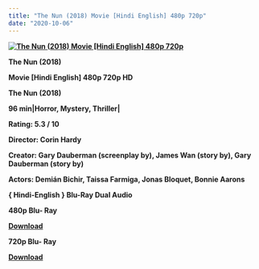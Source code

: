 ```yaml
---
title: "The Nun (2018) Movie [Hindi English] 480p 720p"
date: "2020-10-06"
---
```


[**![The Nun (2018) Movie [Hindi English] 480p 720p](https://1.bp.blogspot.com/-Iws_cUmYJoM/Xt5NevzkmBI/AAAAAAAACv0/X-c2achio3AQOVRLgdQEQn-9hlkMKJtcQCLcBGAsYHQ/s1600/thenun.jpg "The Nun (2018) Movie [Hindi English] 480p 720p")**](https://1.bp.blogspot.com/-Iws_cUmYJoM/Xt5NevzkmBI/AAAAAAAACv0/X-c2achio3AQOVRLgdQEQn-9hlkMKJtcQCLcBGAsYHQ/s1600/thenun.jpg)

**The Nun (2018)**

**Movie \[Hindi English\] 480p 720p HD**

**The Nun (2018)**

**96 min|Horror, Mystery, Thriller|**

**Rating: 5.3 / 10**

**Director: Corin Hardy**

**Creator: Gary Dauberman (screenplay by), James Wan (story by), Gary Dauberman (story by)**

**Actors: Demián Bichir, Taissa Farmiga, Jonas Bloquet, Bonnie Aarons**

 **{ Hindi-English } Blu-Ray Dual Audio**

**480p Blu- Ray**

[**Download**](http://firebaselink.xyz/2003)

**720p Blu- Ray**

[**Download**](http://firebaselink.xyz/2005)
